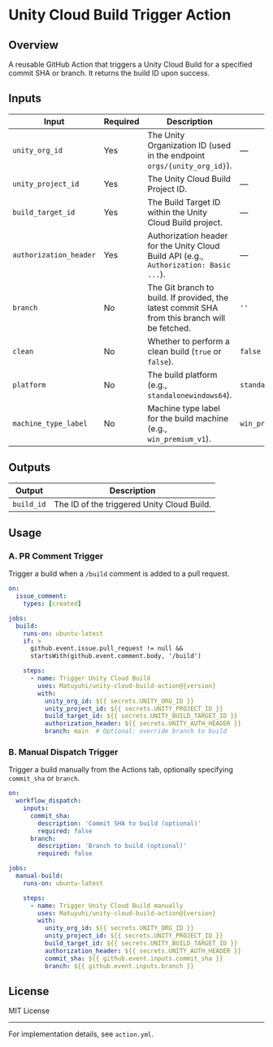 # Unity Cloud Build Trigger Action

## Overview

A reusable GitHub Action that triggers a Unity Cloud Build for a specified commit SHA or branch. It returns the build ID upon success.

## Inputs

| Input                  | Required | Description                                                                                         | Default              |
| ---------------------- | -------- | --------------------------------------------------------------------------------------------------- | -------------------- |
| `unity_org_id`         | Yes      | The Unity Organization ID (used in the endpoint `orgs/{unity_org_id}`).                             | —                    |
| `unity_project_id`     | Yes      | The Unity Cloud Build Project ID.                                                                   | —                    |
| `build_target_id`      | Yes      | The Build Target ID within the Unity Cloud Build project.                                           | —                    |
| `authorization_header` | Yes      | Authorization header for the Unity Cloud Build API (e.g., `Authorization: Basic ...`).              | —                    |
| `branch`               | No       | The Git branch to build. If provided, the latest commit SHA from this branch will be fetched.       | `''`             |
| `clean`                | No       | Whether to perform a clean build (`true` or `false`).                                               | `false`              |
| `platform`             | No       | The build platform (e.g., `standalonewindows64`).                                                   | `standalonewindows64` |
| `machine_type_label`   | No       | Machine type label for the build machine (e.g., `win_premium_v1`).                                  | `win_premium_v1`     |

## Outputs

| Output     | Description                                |
| ---------- | ------------------------------------------ |
| `build_id` | The ID of the triggered Unity Cloud Build. |

## Usage

### A. PR Comment Trigger

Trigger a build when a `/build` comment is added to a pull request.

```yaml
on:
  issue_comment:
    types: [created]

jobs:
  build:
    runs-on: ubuntu-latest
    if: >
      github.event.issue.pull_request != null &&
      startsWith(github.event.comment.body, '/build')

    steps:
      - name: Trigger Unity Cloud Build
        uses: Matuyuhi/unity-cloud-build-action@{version}
        with:
          unity_org_id: ${{ secrets.UNITY_ORG_ID }}
          unity_project_id: ${{ secrets.UNITY_PROJECT_ID }}
          build_target_id: ${{ secrets.UNITY_BUILD_TARGET_ID }}
          authorization_header: ${{ secrets.UNITY_AUTH_HEADER }}
          branch: main  # Optional: override branch to build
```

### B. Manual Dispatch Trigger

Trigger a build manually from the Actions tab, optionally specifying `commit_sha` or `branch`.

```yaml
on:
  workflow_dispatch:
    inputs:
      commit_sha:
        description: 'Commit SHA to build (optional)'
        required: false
      branch:
        description: 'Branch to build (optional)'
        required: false

jobs:
  manual-build:
    runs-on: ubuntu-latest

    steps:
      - name: Trigger Unity Cloud Build manually
        uses: Matuyuhi/unity-cloud-build-action@{version}
        with:
          unity_org_id: ${{ secrets.UNITY_ORG_ID }}
          unity_project_id: ${{ secrets.UNITY_PROJECT_ID }}
          build_target_id: ${{ secrets.UNITY_BUILD_TARGET_ID }}
          authorization_header: ${{ secrets.UNITY_AUTH_HEADER }}
          commit_sha: ${{ github.event.inputs.commit_sha }}
          branch: ${{ github.event.inputs.branch }}
```

## License

MIT License

---

For implementation details, see `action.yml`.
